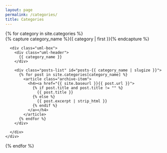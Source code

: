 ```yaml
---
layout: page
permalink: /categories/
title: Categories
---
```


<script>

document.addEventListener("DOMContentLoaded", function() {
  const categories = document.querySelectorAll(".archive-group");

  categories.forEach(category => {
    const postsList = category.querySelector(".posts-list");
    const slideHandle = category.querySelector(".slide-handle");
    const posts = postsList.querySelectorAll(".archive-item");

    const visiblePostsLimit = 5; // Límite de posts visibles
    const postCount = posts.length;

    // Si hay más posts que los visibles, mostramos el deslizador
    if (postCount > visiblePostsLimit) {
      slideHandle.style.display = "block"; // Mostrar deslizador
    }

    // Configuramos el comportamiento del deslizador
    slideHandle.addEventListener("mousedown", function(e) {
      const startY = e.clientY;
      const startScrollTop = postsList.scrollTop;

      function onMouseMove(e) {
        const deltaY = e.clientY - startY;
        const maxScroll = postsList.scrollHeight - postsList.clientHeight;
        postsList.scrollTop = startScrollTop + deltaY;

        // Limitar el desplazamiento al tamaño máximo
        if (postsList.scrollTop < 0) postsList.scrollTop = 0;
        if (postsList.scrollTop > maxScroll) postsList.scrollTop = maxScroll;
      }

      function onMouseUp() {
        document.removeEventListener("mousemove", onMouseMove);
        document.removeEventListener("mouseup", onMouseUp);
      }

      document.addEventListener("mousemove", onMouseMove);
      document.addEventListener("mouseup", onMouseUp);
    });
  });
});

</script>

<div id="archives">
  {% for category in site.categories %}
    <div class="archive-group">
      {% capture category_name %}{{ category | first }}{% endcapture %}
      <div id="{{ category_name | slugize }}"></div>

      <div class="uml-box">
        <div class="uml-header">
          {{ category_name }}
        </div>

        <div class="posts-list" id="posts-{{ category_name | slugize }}">
          {% for post in site.categories[category_name] %}
            <article class="archive-item">
              <h4><a href="{{ site.baseurl }}{{ post.url }}">
                {% if post.title and post.title != "" %}
                  {{ post.title }}
                {% else %}
                  {{ post.excerpt | strip_html }}
                {% endif %}
              </a></h4>
            </article>
          {% endfor %}
        </div>

      </div>
    </div>
  {% endfor %}
</div>




